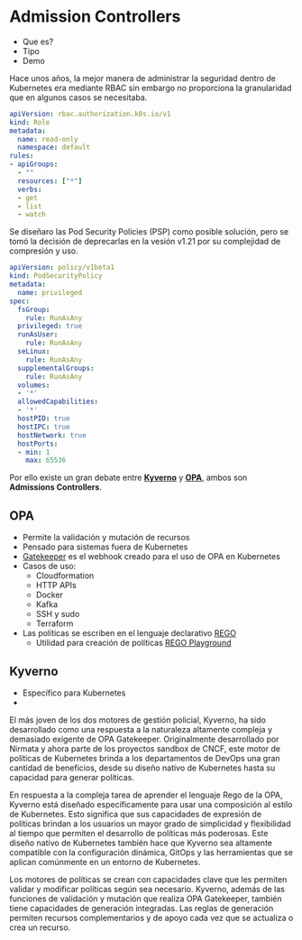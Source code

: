 # Admission Controllers
* Que es?
* Tipo
* Demo

Hace unos años, la mejor manera de administrar la seguridad dentro de Kubernetes era mediante RBAC sin embargo no proporciona la granularidad que en algunos casos se necesitaba. 

```yaml
apiVersion: rbac.authorization.k8s.io/v1
kind: Role
metadata:
  name: read-only
  namespace: default
rules:
- apiGroups:
  - ""
  resources: ["*"]
  verbs:
  - get
  - list
  - watch
```

Se diseñaro las Pod Security Policies (PSP) como posible solución, pero se tomó la decisión de deprecarlas en la vesión v1.21 por su complejidad de compresión y uso.

```yaml
apiVersion: policy/v1beta1
kind: PodSecurityPolicy
metadata:
  name: privileged
spec:
  fsGroup:
    rule: RunAsAny
  privileged: true
  runAsUser:
    rule: RunAsAny
  seLinux:
    rule: RunAsAny
  supplementalGroups:
    rule: RunAsAny
  volumes:
  - '*'
  allowedCapabilities:
  - '*'
  hostPID: true
  hostIPC: true
  hostNetwork: true
  hostPorts:
  - min: 1
    max: 65536
```

Por ello existe un gran debate entre [__Kyverno__](https://www.openpolicyagent.org/docs/v0.12.2/kubernetes-admission-control/) y [__OPA__](https://github.com/kyverno/kyverno), ambos son __Admissions Controllers__.

## OPA
* Permite la validación y mutación de recursos
* Pensado para sistemas fuera de Kubernetes
* [Gatekeeper](https://github.com/open-policy-agent/gatekeeper) es el webhook creado para el uso de OPA en Kubernetes 
* Casos de uso:
  * Cloudformation
  * HTTP APIs
  * Docker
  * Kafka
  * SSH y sudo
  * Terraform
* Las políticas se escriben en el lenguaje declarativo [REGO](https://www.openpolicyagent.org/docs/latest/policy-language/)
  * Utilidad para creación de políticas [REGO Playground](https://play.openpolicyagent.org/)


## Kyverno
* Específico para Kubernetes
* 
El más joven de los dos motores de gestión policial, Kyverno, ha sido desarrollado como una respuesta a la naturaleza altamente compleja y demasiado exigente de OPA Gatekeeper. Originalmente desarrollado por Nirmata y ahora parte de los proyectos sandbox de CNCF, este motor de políticas de Kubernetes brinda a los departamentos de DevOps una gran cantidad de beneficios, desde su diseño nativo de Kubernetes hasta su capacidad para generar políticas.

En respuesta a la compleja tarea de aprender el lenguaje Rego de la OPA, Kyverno está diseñado específicamente para usar una composición al estilo de Kubernetes. Esto significa que sus capacidades de expresión de políticas brindan a los usuarios un mayor grado de simplicidad y flexibilidad al tiempo que permiten el desarrollo de políticas más poderosas. Este diseño nativo de Kubernetes también hace que Kyverno sea altamente compatible con la configuración dinámica, GitOps y las herramientas que se aplican comúnmente en un entorno de Kubernetes.

Los motores de políticas se crean con capacidades clave que les permiten validar y modificar políticas según sea necesario. Kyverno, además de las funciones de validación y mutación que realiza OPA Gatekeeper, también tiene capacidades de generación integradas. Las reglas de generación permiten recursos complementarios y de apoyo cada vez que se actualiza o crea un recurso. 
